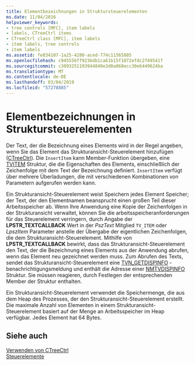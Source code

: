 ```yaml
---
title: Elementbezeichnungen in Struktursteuerelementen
ms.date: 11/04/2016
helpviewer_keywords:
- tree controls [MFC], item labels
- labels, CTreeCtrl items
- CTreeCtrl class [MFC], item labels
- item labels, tree controls
- item labels
ms.assetid: fe834107-1a25-4280-aced-774c11565805
ms.openlocfilehash: c945556ff9236db1ca61b15f1072efdc2f49541f
ms.sourcegitcommit: c3093251193944840e3d0a068ecc30e6449624ba
ms.translationtype: MT
ms.contentlocale: de-DE
ms.lasthandoff: 03/04/2019
ms.locfileid: "57278885"
---
```

# <a name="tree-control-item-labels"></a>Elementbezeichnungen in Struktursteuerelementen

Der Text, der die Bezeichnung eines Elements wird in der Regel angeben, wenn Sie das Element das Strukturansicht-Steuerelement hinzufügen ([CTreeCtrl](../mfc/reference/ctreectrl-class.md)). Die `InsertItem` kann Member-Funktion übergeben, eine [TVITEM](/windows/desktop/api/commctrl/ns-commctrl-tagtvitema) Struktur, die die Eigenschaften des Elements, einschließlich der Zeichenfolge mit dem Text der Bezeichnung definiert. `InsertItem` verfügt über mehrere Überladungen, die mit verschiedenen Kombinationen von Parametern aufgerufen werden kann.

Ein Strukturansicht-Steuerelement weist Speichern jedes Element Speicher; der Text, der den Elementnamen beansprucht einen großen Teil dieser Arbeitsspeicher ab. Wenn Ihre Anwendung eine Kopie der Zeichenfolgen in der Strukturansicht verwaltet, können Sie die arbeitsspeicheranforderungen für das Steuerelement verringern, durch Angabe der **LPSTR_TEXTCALLBACK** Wert in der *PszText* Mitglied `TV_ITEM` oder *LpszItem* Parameter anstelle der Übergabe der eigentlichen Zeichenfolgen, die dem Strukturansicht-Steuerelement. Mithilfe von **LPSTR_TEXTCALLBACK** bewirkt, dass das Strukturansicht-Steuerelement den Text, der die Bezeichnung eines Elements aus der Anwendung abrufen, wenn das Element neu gezeichnet werden muss. Zum Abrufen des Texts, sendet das Strukturansicht-Steuerelement eine [TVN_GETDISPINFO](/windows/desktop/Controls/tvn-getdispinfo) -benachrichtigungsmeldung und enthält die Adresse einer [NMTVDISPINFO](/windows/desktop/api/commctrl/ns-commctrl-tagtvdispinfoa) Struktur. Sie müssen reagieren, durch Festlegen der entsprechenden Member der Struktur enthalten.

Ein Strukturansicht-Steuerelement verwendet die Speichermenge, die aus dem Heap des Prozesses, der den Strukturansicht-Steuerelement erstellt. Die maximale Anzahl von Elementen in einem Strukturansicht-Steuerelement basiert auf der Menge an Arbeitsspeicher im Heap verfügbar. Jedes Element hat 64 Bytes.

## <a name="see-also"></a>Siehe auch

[Verwenden von CTreeCtrl](../mfc/using-ctreectrl.md)<br/>
[Steuerelemente](../mfc/controls-mfc.md)
